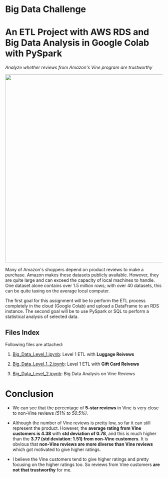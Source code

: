 # Big Data Challenge

# An ETL Project with AWS RDS and Big Data Analysis in Google Colab with PySpark

*Analyze whether reviews from Amazon's Vine program are trustworthy*

<img src="https://thewanderingclouddotblog.files.wordpress.com/2020/07/amazonvine.png" width=600>

Many of Amazon's shoppers depend on product reviews to make a purchase. Amazon makes these datasets publicly available. However, they are quite large and can exceed the capacity of local machines to handle. One dataset alone contains over 1.5 million rows; with over 40 datasets, this can be quite taxing on the average local computer. 

The first goal for this assignment will be to perform the ETL process completely in the cloud (Google Colab) and upload a DataFrame to an RDS instance. The second goal will be to use PySpark or SQL to perform a statistical analysis of selected data.

## Files Index

Following files are attached:

1. <a href="https://github.com/kk-deng/Big-Data-Challenge/blob/main/level-1/Big_Data_Level_1.ipynb">Big_Data_Level_1.ipynb</a>: Level 1 ETL with **Luggage Reivews**

2. <a href="https://github.com/kk-deng/Big-Data-Challenge/blob/main/level-1/Big_Data_Level_1_2.ipynb">Big_Data_Level_1_2.ipynb</a>: Level 1 ETL with **Gift Card Reivews**

3. <a href="https://github.com/kk-deng/Big-Data-Challenge/blob/main/level-2/Big_Data_Level_2.ipynb">Big_Data_Level_2.ipynb</a>: Big Data Analysis on Vine Reviews


# Conclusion

* We can see that the percentage of **5-star reviews** in Vine is very close to non-Vine reviews *(51% to 50.5%)*.

* Although the number of Vine reviews is pretty low, so far it can still represent the product. However, the **average rating from Vine customers is 4.38** with **std deviation of 0.78**, and this is much higher than the **3.77 (std deviation: 1.51) from non-Vine customers**. It is obvious that **non-Vine reviews are more diverse than Vine reviews** which got motivated to give higher ratings.

* I believe the Vine customers tend to give higher ratings and pretty focusing on the higher ratings too. So reviews from Vine customers **are not that trustworthy** for me.
